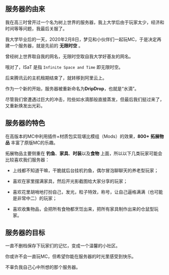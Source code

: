 ## 服务器的由来

我在高三时曾开过一个名为树上世界的服务器，我上大学后由于玩家太少，经济和时间等等问题，我最后关服了。

我大学毕业后的一天，2020年2月8日，梦见和小伙伴们一起玩MC，于是决定再建一个服务器，就是先前的 **无限时空** 。

曾经树上世界取自我的网名，无限时空取自我大学好基友的网名。

哦对了，ISaT 是指 `Infinite Space and Time` 即无限时空。

后来腾讯云的主机租期结束了，就转移到阿里云上。

作为一个新的开始，服务器被重新命名为**DripDrop**，也就是“水滴”。

尽管我们曾遭遇过巨大的冲击，险些如水滴那般直接蒸发，但最后我们挺过来了，又重新焕发出光彩。

## 服务器的特色

在高版本的MC中利用插件+材质包实现堪比模组（Mods）的效果，**800+**  **拓展物品** 丰富了原版MC的乐趣。

拓展物品主要侧重在 **钓鱼**、**家具**、**时装**以及**食物** 上面，所以以下几类玩家可能会比较喜欢我们服务器：

+ 上线都不知道干嘛，干脆就后台挂机钓鱼，偶尔冒泡聊聊天的养老型玩家；

+ 喜欢在家里摆满家具，然后开光影截图给大家分享的玩家；

+ 喜欢花里胡哨地打扮自己，发光，粒子特效，称号，让自己逼格满满（也可能是非常中二）的玩家；

+ 喜欢收集物品，会把所有食物都烹饪出来，把所有家具制作出来的仓鼠型玩家。

## 服务器的目标

一直不删档保存下玩家们的记忆，变成一个温馨的小社区。

你或许不会一直玩MC，但希望你能在服务器的时光里感受到快乐。

不辜负我自己心中所想的那个服务器。